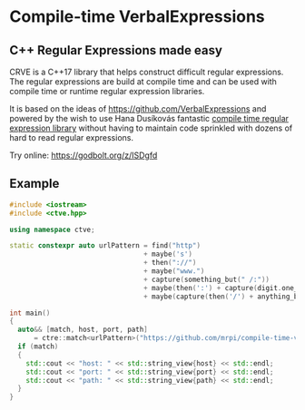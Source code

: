 # Compile-time VerbalExpressions

## C++ Regular Expressions made easy

CRVE is a C++17 library that helps construct difficult regular expressions.
The regular expressions are build at compile time and can be used with compile time or runtime regular expression libraries.

It is based on the ideas of https://github.com/VerbalExpressions and powered by the wish to use Hana Dusíkovás fantastic [compile time regular expression library](https://github.com/hanickadot/compile-time-regular-expressions) without having to maintain code sprinkled with dozens of hard to read regular expressions.

Try online: https://godbolt.org/z/ISDgfd

## Example

```c++
#include <iostream>
#include <ctve.hpp>

using namespace ctve;

static constexpr auto urlPattern = find("http")
                                 + maybe('s')
                                 + then("://")
                                 + maybe("www.")
                                 + capture(something_but(" /:"))
                                 + maybe(then(':') + capture(digit.one_or_more()))
                                 + maybe(capture(then('/') + anything_but(' ')));

int main()
{
  auto&& [match, host, port, path] 
      = ctre::match<urlPattern>("https://github.com/mrpi/compile-time-verbal-expressions");
  if (match)
  {
    std::cout << "host: " << std::string_view{host} << std::endl;
    std::cout << "port: " << std::string_view{port} << std::endl;
    std::cout << "path: " << std::string_view{path} << std::endl;
  }
}
```

